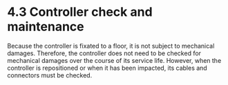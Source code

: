 # 4.3 Controller check and maintenance

Because the controller is fixated to a floor, it is not subject to mechanical damages. Therefore, the controller does not need to be checked for mechanical damages over the course of its service life. However, when the controller is repositioned or when it has been impacted, its cables and connectors must be checked.

